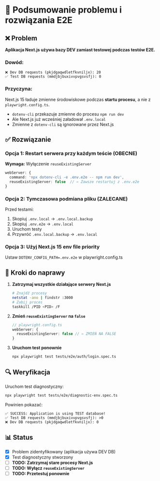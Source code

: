# 🎯 Podsumowanie problemu i rozwiązania E2E

## ❌ Problem

**Aplikacja Next.js używa bazy DEV zamiast testowej podczas testów E2E.**

### Dowód:

```
❌ Dev DB requests (pkjdgaqwdletfkvniljx): 20
✅ Test DB requests (mmdjbjbuxivvpvgsvsfj): 0
```

### Przyczyna:

Next.js 15 ładuje zmienne środowiskowe podczas **startu procesu**, a nie z `playwright.config.ts`.

- `dotenv-cli` przekazuje zmienne do procesu `npm run dev`
- Ale Next.js już wcześniej załadował `.env.local`
- Zmienne z `dotenv-cli` są ignorowane przez Next.js

## ✅ Rozwiązanie

### Opcja 1: Restart serwera przy każdym teście (OBECNE)

**Wymaga:** Wyłączenie `reuseExistingServer`

```typescript
webServer: {
  command: 'npx dotenv-cli -e .env.e2e -- npm run dev',
  reuseExistingServer: false  // ← Zawsze restartuj z .env.e2e
}
```

### Opcja 2: Tymczasowa podmiana pliku (ZALECANE)

Przed testami:

1. Skopiuj `.env.local` → `.env.local.backup`
2. Skopiuj `.env.e2e` → `.env.local`
3. Uruchom testy
4. Przywróć `.env.local.backup` → `.env.local`

### Opcja 3: Użyj Next.js 15 env file priority

Ustaw `DOTENV_CONFIG_PATH=.env.e2e` w playwright.config.ts

## 📝 Kroki do naprawy

1. **Zatrzymaj wszystkie działające serwery Next.js**

   ```bash
   # Znajdź procesy
   netstat -ano | findstr :3000
   # Zabij proces
   taskkill /PID <PID> /F
   ```

2. **Zmień `reuseExistingServer` na `false`**

   ```typescript
   // playwright.config.ts
   webServer: {
     reuseExistingServer: false // ← ZMIEŃ NA FALSE
   }
   ```

3. **Uruchom test ponownie**
   ```bash
   npx playwright test tests/e2e/auth/login.spec.ts
   ```

## 🔍 Weryfikacja

Uruchom test diagnostyczny:

```bash
npx playwright test tests/e2e/diagnostic-env.spec.ts
```

Powinien pokazać:

```
✅ SUCCESS: Application is using TEST database!
✅ Test DB requests (mmdjbjbuxivvpvgsvsfj): >0
❌ Dev DB requests (pkjdgaqwdletfkvniljx): 0
```

## 📊 Status

- [x] Problem zidentyfikowany (aplikacja używa DEV DB)
- [x] Test diagnostyczny stworzony
- [ ] **TODO: Zatrzymaj stare procesy Next.js**
- [ ] **TODO: Wyłącz `reuseExistingServer`**
- [ ] **TODO: Przetestuj ponownie**
